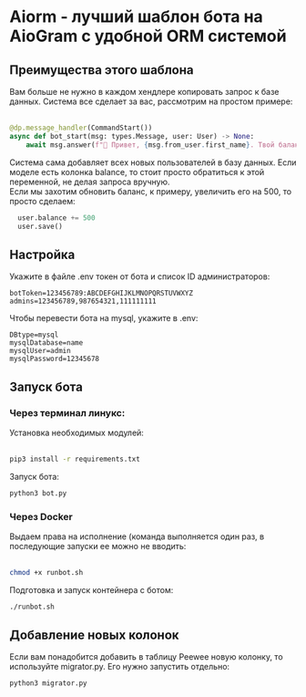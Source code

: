 <h1>Aiorm - лучший шаблон бота на AioGram с удобной ORM системой</h1>

<h2>Преимущества этого шаблона</h2>
Вам больше не нужно в каждом хендлере копировать запрос к базе данных. Система все сделает за вас, рассмотрим на простом примере:<br><br>

```python
@dp.message_handler(CommandStart())
async def bot_start(msg: types.Message, user: User) -> None:
    await msg.answer(f"👋 Привет, {msg.from_user.first_name}. Твой баланс {user.balance}")
```
Система сама добавляет всех новых пользователей в базу данных. Если моделе есть колонка balance, то стоит просто обратиться к этой переменной, не делая запроса вручную.<br>
Если мы захотим обновить баланс, к примеру, увеличить его на 500, то просто сделаем:<br>

```python
  user.balance += 500
  user.save()
```

<h2>Настройка</h2>
Укажите в файле .env токен от бота и список ID администраторов:

```env
botToken=123456789:ABCDEFGHIJKLMNOPQRSTUVWXYZ
admins=123456789,987654321,111111111
```

Чтобы перевести бота на mysql, укажите в .env:
```env
DBtype=mysql
mysqlDatabase=name
mysqlUser=admin
mysqlPassword=12345678
```
<h2>Запуск бота</h2>
<h3>Через терминал линукс:</h3>
Установка необходимых модулей:<br><br>

```bash
pip3 install -r requirements.txt 
```
Запуск бота:<br>

```bash
python3 bot.py
```

<h3>Через Docker</h3>
Выдаем права на исполнение (команда выполняется один раз, в последующие запуски ее можно не вводить:<br><br>

```bash
chmod +x runbot.sh
```

Подготовка и запуск контейнера с ботом:<br>
```bash
./runbot.sh
```

<h2>Добавление новых колонок</h2>
Если вам понадобится добавить в таблицу Peewee новую колонку, то используйте migrator.py.
Его нужно запустить отдельно:<br>

```bash
python3 migrator.py
```


